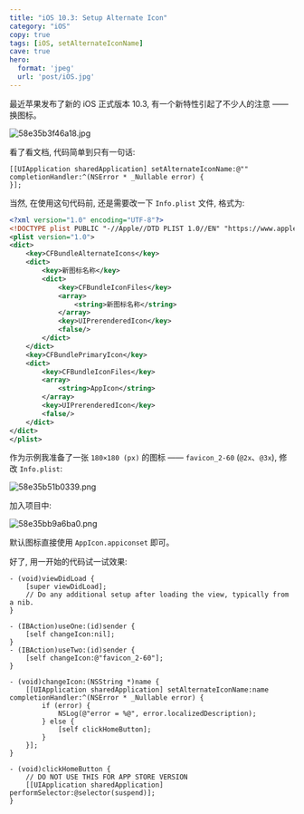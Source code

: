 ```yaml
---
title: "iOS 10.3: Setup Alternate Icon"
category: "iOS"
copy: true
tags: [iOS, setAlternateIconName]
cave: true
hero:
  format: 'jpeg'
  url: 'post/iOS.jpg'
---
```

最近苹果发布了新的 iOS 正式版本 10.3, 有一个新特性引起了不少人的注意 —— 换图标。

![58e35b3f46a18.jpg](https://ooo.0o0.ooo/2017/04/04/58e35b3f46a18.jpg)

看了看文档, 代码简单到只有一句话:

```objc
[[UIApplication sharedApplication] setAlternateIconName:@"" completionHandler:^(NSError * _Nullable error) {
}];
```
当然, 在使用这句代码前, 还是需要改一下 `Info.plist` 文件, 格式为:

```xml
<?xml version="1.0" encoding="UTF-8"?>
<!DOCTYPE plist PUBLIC "-//Apple//DTD PLIST 1.0//EN" "https://www.apple.com/DTDs/PropertyList-1.0.dtd">
<plist version="1.0">
<dict>
	<key>CFBundleAlternateIcons</key>
	<dict>
		<key>新图标名称</key>
		<dict>
			<key>CFBundleIconFiles</key>
			<array>
				<string>新图标名称</string>
			</array>
			<key>UIPrerenderedIcon</key>
			<false/>
		</dict>
	</dict>
	<key>CFBundlePrimaryIcon</key>
	<dict>
		<key>CFBundleIconFiles</key>
		<array>
			<string>AppIcon</string>
		</array>
		<key>UIPrerenderedIcon</key>
		<false/>
	</dict>
</dict>
</plist>
```

作为示例我准备了一张 `180×180 (px)` 的图标 —— `favicon_2-60` (`@2x`、`@3x`), 修改 `Info.plist`:

![58e35b51b0339.png](https://ooo.0o0.ooo/2017/04/04/58e35b51b0339.png)

加入项目中:

![58e35bb9a6ba0.png](https://ooo.0o0.ooo/2017/04/04/58e35bb9a6ba0.png)

默认图标直接使用 `AppIcon.appiconset` 即可。

好了, 用一开始的代码试一试效果:

```objc
- (void)viewDidLoad {
    [super viewDidLoad];
    // Do any additional setup after loading the view, typically from a nib.
}

- (IBAction)useOne:(id)sender {
    [self changeIcon:nil];
}
- (IBAction)useTwo:(id)sender {
    [self changeIcon:@"favicon_2-60"];
}

- (void)changeIcon:(NSString *)name {
    [[UIApplication sharedApplication] setAlternateIconName:name completionHandler:^(NSError * _Nullable error) {
        if (error) {
            NSLog(@"error = %@", error.localizedDescription);
        } else {
            [self clickHomeButton];
        }
    }];
}

- (void)clickHomeButton {
    // DO NOT USE THIS FOR APP STORE VERSION
    [[UIApplication sharedApplication] performSelector:@selector(suspend)];
}
```
